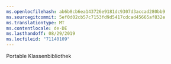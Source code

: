 ```yaml
---
ms.openlocfilehash: ab6b8cb6ea143726e9181dc9307d3accad280bb9
ms.sourcegitcommit: 5ef0d02cb57c7153fd9d5417cdcad45665af832e
ms.translationtype: MT
ms.contentlocale: de-DE
ms.lasthandoff: 08/29/2019
ms.locfileid: "71140109"
---
```

Portable Klassenbibliothek